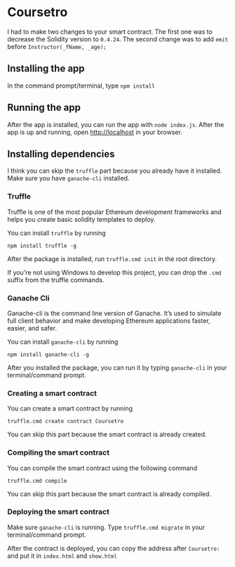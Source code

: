 # Coursetro

I had to make two changes to your smart contract. The first one was to decrease the Solidity version to `0.4.24`. The second change was to add `emit` before `Instructor(_fName, _age);` 

## Installing the app
In the command prompt/terminal, type `npm install`

## Running the app
After the app is installed, you can run the app with `node index.js`. After the app is up and running, open [http://localhost](http://localhost) in your browser.

## Installing dependencies
I think you can skip the `truffle` part because you already have it installed. Make sure you have `ganache-cli` installed.

### Truffle
Truffle is one of the most popular Ethereum development frameworks and helps you create basic solidity templates to deploy.

You can install `truffle` by running 

```npm install truffle -g```

After the package is installed, run `truffle.cmd init` in the root directory.

If you're not using Windows to develop this project, you can drop the `.cmd` suffix from the truffle commands.

### Ganache Cli
Ganache-cli is the command line version of Ganache. It’s used to simulate full client behavior and make developing Ethereum applications faster, easier, and safer.

You can install `ganache-cli` by running

```npm install ganache-cli -g```

After you installed the package, you can run it by typing `ganache-cli` in your terminal/command prompt.

### Creating a smart contract
You can create a smart contract by running

```truffle.cmd create contract Coursetro```

You can skip this part because the smart contract is already created.


### Compiling the smart contract
You can compile the smart contract using the following command

```truffle.cmd compile```

You can skip this part because the smart contract is already compiled.

### Deploying the smart contract
Make sure `ganache-cli` is running. Type `truffle.cmd migrate` in your terminal/command prompt.

After the contract is deployed, you can copy the address after `Coursetro: ` and put it in `index.html` and `show.html`
